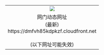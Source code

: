 ﻿<table>
  <tr></tr>
  <tr><td colspan=2 align=center><img src="https://dmfvh85kdpkzf.cloudfront.net/Up/oGate.jpg" /></td></tr>
  <tr><td colspan=2 align=center>网门动态网址<br/>(最新)
<br>https://dmfvh85kdpkzf.cloudfront.net
<br/><br/>(以下网址可能失效)
    </td>
  </tr>
</table>

